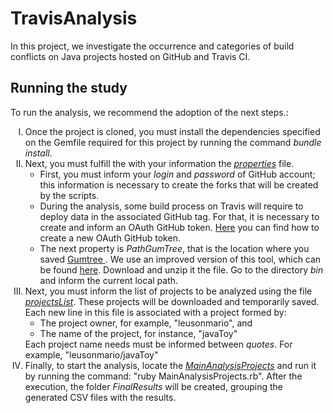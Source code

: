 # TravisAnalysis

In this project, we investigate the occurrence and categories of build conflicts on Java projects hosted on GitHub and Travis CI.


## Running the study

To run the analysis, we recommend the adoption of the next steps.: 

<ol type="I">
  <li>
    Once the project is cloned, you must install the dependencies specified on the Gemfile required for this project by running the command <i>bundle install</i>.
  </li>
  <li>
    Next, you must fulfill the with your information the <a href="https://github.com/leusonmario/TravisAnalysis/blob/master/build_conflicts_analysis/properties" target="_blank"><i>properties</i></a> file.
    <ul>  
     <li>
        First, you must inform your <i>login</i> and <i>password</i> of GitHub account; this information is necessary to create the forks that will be created by the scripts.
      </li>
            <li>
        During the analysis, some build process on Travis will require to deploy data in the associated GitHub tag. For that, it is necessary to create and inform an OAuth GitHub token. <a href="https://docs.github.com/en/github/authenticating-to-github/creating-a-personal-access-token" target="_blank" >Here</a> you can find how to create a new OAuth GitHub token.
      </li>
      <li>
        The next property is <i>PathGumTree</i>, that is the location where you saved <a href="https://github.com/leusonmario/gumtree" target="_blank" > Gumtree </a>. We use an improved version of this tool, which can be found <a href="https://drive.google.com/file/d/1FUeWWiolUbPysvLjh9KyAT6COJ2-qyy5/view?usp=sharing" target="_blank" >here</a>. Download and unzip it the file. Go to the directory <i>bin</i> and inform the current local path.
      </li>
    </ul>
  <li>
  Next, you must inform the list of projects to be analyzed using the file <a href="https://github.com/leusonmario/TravisAnalysis/blob/master/build_conflicts_analysis/projectsList" target="_blank"><i>projectsList</i></a>. These projects will be downloaded and temporarily saved. Each new line in this file is associated with a project formed by:
    <ul>
    <li>
      The project owner, for example, "leusonmario", and
    </li>
    <li>
      The name of the project, for instance, "javaToy"
    </li>
    </ul>
    Each project name needs must be informed between <i>quotes</i>. For example, "leusonmario/javaToy"
  </li>
  <li>
    Finally, to start the analysis, locate the <a href="https://github.com/leusonmario/TravisAnalysis/blob/master/build_conflicts_analysis/MainAnalysisProjects.rb" target="_blank"><i>MainAnalysisProjects</i></a> and run it by running the command: "ruby MainAnalysisProjects.rb". After the execution, the folder <i>FinalResults</i> will be created, grouping the generated CSV files with the results.
  </li>
</ol>
